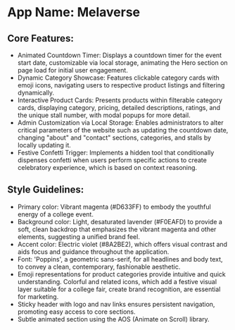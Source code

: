 # **App Name**: Melaverse

## Core Features:

- Animated Countdown Timer: Displays a countdown timer for the event start date, customizable via local storage, animating the Hero section on page load for initial user engagement.
- Dynamic Category Showcase: Features clickable category cards with emoji icons, navigating users to respective product listings and filtering dynamically. 
- Interactive Product Cards: Presents products within filterable category cards, displaying category, pricing, detailed descriptions, ratings, and the unique stall number, with modal popups for more detail. 
- Admin Customization via Local Storage: Enables administrators to alter critical parameters of the website such as updating the countdown date, changing "about" and "contact" sections, categories, and stalls by locally updating it.
- Festive Confetti Trigger: Implements a hidden tool that conditionally dispenses confetti when users perform specific actions to create celebratory experience, which is based on context reasoning.

## Style Guidelines:

- Primary color: Vibrant magenta (#D633FF) to embody the youthful energy of a college event.
- Background color: Light, desaturated lavender (#F0EAFD) to provide a soft, clean backdrop that emphasizes the vibrant magenta and other elements, suggesting a unified brand feel.
- Accent color: Electric violet (#8A2BE2), which offers visual contrast and aids focus and guidance throughout the application. 
- Font: 'Poppins', a geometric sans-serif, for all headlines and body text, to convey a clean, contemporary, fashionable aesthetic.
- Emoji representations for product categories provide intuitive and quick understanding. Colorful and related icons, which add a festive visual layer suitable for a college fair, create brand recognition, are essential for marketing.
- Sticky header with logo and nav links ensures persistent navigation, promoting easy access to core sections.
- Subtle animated section using the AOS (Animate on Scroll) library.